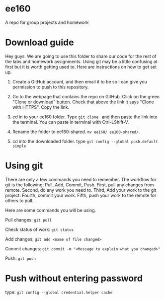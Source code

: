 # ee160
A repo for group projects and homework

# Download guide

Hey guys. We are going to use this folder to share our code for the rest of the labs and homework assignments. Using git may be a little confusing at first but it is worth getting used to. Here are instructions on how to get set up.

1. Create a GitHub account, and then email it to be so I can give you permission to push to this repository.

2. Go to the webpage that contains the repo on GitHub. Click on the green "Clone or download" button. Check that above the link it says "Clone with HTTPS". Copy the link.

3. cd in to your ee160 folder. Type `git clone ` and then paste the link into the terminal. You can paste in terminal with Ctrl-LShift-V.

4. Rename the folder to ee160-shared. `mv ee160/ ee160-shared/`.

5. cd into the downloaded folder. type `git config --global push.default simple`

# Using git

There are only a few commands you need to remember. The workflow for git is the following:
Pull, Add, Commit, Push.
First, pull any changes from remote.
Second, do any work you need to.
Third, Add your work to the git project.
Fourth, commit your work.
Fifth, push your work to the remote for others to pull.


Here are some commands you will be using.

Pull changes:
`git pull`

Check status of work:
`git status`

Add changes:
`git add <name of file changed>`

Commit changes:
`git commit -m "<Message to explain what you changed>"`

Push:
`git push`


# Push without entering password

type:
`git config --global credential.helper cache`
